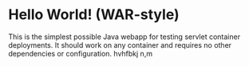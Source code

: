 Hello World! (WAR-style)
===============

This is the simplest possible Java webapp for testing servlet container deployments.  It should work on any container and requires no other dependencies or configuration.
hvhfbkj n,m
